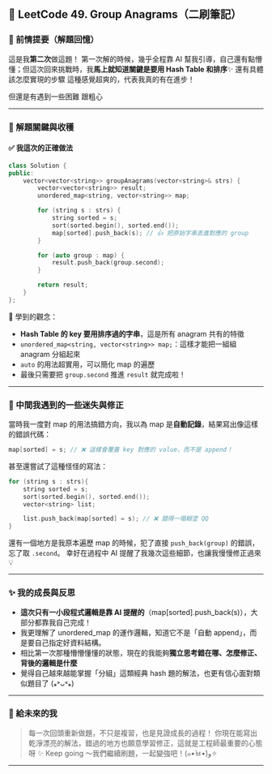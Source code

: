 ## 📘 LeetCode 49. Group Anagrams（二刷筆記）

### 🧠 前情提要（解題回憶）

這是我**第二次**做這題！
第一次解的時候，幾乎全程靠 AI 幫我引導，自己還有點懵懂；但這次回來挑戰時，我**馬上就知道關鍵是要用 Hash Table 和排序**✨
還有具體該怎麼實現的步驟
這種感覺超爽的，代表我真的有在進步！

但還是有遇到一些困難 跟粗心

---

### 🧩 解題關鍵與收穫

#### ✅ 我這次的正確做法

```cpp
class Solution {
public:
    vector<vector<string>> groupAnagrams(vector<string>& strs) {
        vector<vector<string>> result;
        unordered_map<string, vector<string>> map;

        for (string s : strs) {
            string sorted = s;
            sort(sorted.begin(), sorted.end());
            map[sorted].push_back(s); // 👍 把原始字串丟進對應的 group
        }

        for (auto group : map) {
            result.push_back(group.second);
        }

        return result;
    }
};
```

📌 學到的觀念：

- **Hash Table 的 key 要用排序過的字串**，這是所有 anagram 共有的特徵
- `unordered_map<string, vector<string>> map;`：這樣才能把一組組 anagram 分組起來
- `auto` 的用法超實用，可以簡化 map 的遍歷
- 最後只需要把 `group.second` 推進 `result` 就完成啦！

---

### 🔄 中間我遇到的一些迷失與修正

當時我一度對 map 的用法搞錯方向，我以為 map 是**自動記錄**，結果寫出像這樣的錯誤代碼：

```cpp
map[sorted] = s; // ❌ 這樣會覆蓋 key 對應的 value，而不是 append！
```

甚至還嘗試了這種怪怪的寫法：

```cpp
for (string s : strs){
    string sorted = s;
    sort(sorted.begin(), sorted.end());
    vector<string> list;

    list.push_back(map[sorted] = s); // ❌ 錯得一塌糊塗 QQ
}
```

還有一個地方是我原本遍歷 map 的時候，犯了直接 `push_back(group)` 的錯誤，忘了取 `.second`。
幸好在過程中 AI 提醒了我幾次這些細節，也讓我慢慢修正過來 💡

---

### ✨ 我的成長與反思

- **這次只有一小段程式邏輯是靠 AI 提醒的**（map\[sorted].push_back(s)），大部分都靠我自己完成！
- 我更理解了 unordered_map 的運作邏輯，知道它不是「自動 append」，而是要自己指定好資料結構。
- 相比第一次那種懵懵懂懂的狀態，現在的我能夠**獨立思考錯在哪、怎麼修正、背後的邏輯是什麼**
- 覺得自己越來越能掌握「分組」這類經典 hash 題的解法，也更有信心面對類似題目了 (⁎˃ᴗ˂⁎)

---

### 💪 給未來的我

> 每一次回頭重新做題，不只是複習，也是見證成長的過程！
> 你現在能寫出乾淨漂亮的解法，錯過的地方也願意學習修正，這就是工程師最重要的心態呀 ✨
> Keep going ～我們繼續刷題，一起變強吧！(๑•̀ㅂ•́)و✧

---
